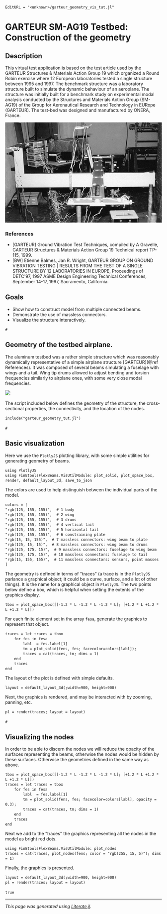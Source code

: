 ```@meta
EditURL = "<unknown>/garteur_geometry_vis_tut.jl"
```

# GARTEUR SM-AG19 Testbed: Construction of the geometry

## Description

This virtual test application is based on the test article
used by the GARTEUR Structures & Materials Action Group 19
which organized a Round Robin exercise where 12 European laboratories
tested a single structure between 1995 and 1997. The benchmark structure
was a laboratory structure built to simulate the dynamic behaviour
of an aeroplane. The structure was initially built for a benchmark
study on experimental modal analysis conducted by the
Structures and Materials Action Group (SM-AG19) of the Group
for Aeronautical Research and Technology in EURope (GARTEUR).
The test-bed was designed and manufactured by ONERA, France.

![](IMAC97photo.jpg)

### References

- [GARTEUR] Ground Vibration Test Techniques, compiled by A Gravelle, GARTEUR
  Structures & Materials Action Group 19 Technical report TP-115, 1999.
- [BW] Etienne Balmes, Jan R. Wright, GARTEUR GROUP ON GROUND VIBRATION
  TESTING | RESULTS FROM THE TEST OF A SINGLE STRUCTURE BY 12 LABORATORIES IN
  EUROPE, Proceedings of DETC'97, 1997 ASME Design Engineering Technical
  Conferences, September 14-17, 1997, Sacramento, California.

## Goals

- Show how to construct model from multiple connected beams.
- Demonstrate the use of massless connectors.
- Visualize the structure interactively.

```@example garteur_geometry_vis_tut
#
```

## Geometry of the testbed airplane.

The aluminum testbed was a rather simple structure which was reasonably
dynamically representative of a simple airplane structure [GARTEUR](@ref
References). It was composed of several beams simulating a fuselage with wings
and a tail. Wing tip drums allowed to adjust bending and torsion frequencies
similarly to airplane ones, with some very close modal frequencies.

![](garteur-geom.png)

The script included below defines the geometry of the structure, the
cross-sectional properties, the connectivity, and the location of the nodes.

```@example garteur_geometry_vis_tut
include("garteur_geometry_tut.jl")

#
```

## Basic visualization

Here we use the `PlotlyJS` plotting library, with some simple utilities for
generating geometry of beams.

```@example garteur_geometry_vis_tut
using PlotlyJS
using FinEtoolsFlexBeams.VisUtilModule: plot_solid, plot_space_box, render, default_layout_3d, save_to_json
```

The colors are used to help distinguish between the individual parts of the model.

```@example garteur_geometry_vis_tut
colors = [
"rgb(125, 155, 155)",  # 1 body
"rgb(125, 155, 155)",  # 2 wing
"rgb(125, 155, 155)",  # 3 drums
"rgb(125, 155, 155)",  # 4 vertical tail
"rgb(125, 155, 155)",  # 5 horizontal tail
"rgb(125, 155, 155)",  # 6 constraining plate
"rgb(15, 15, 155)",  # 7 massless connectors: wing beam to plate
"rgb(125, 15, 15)",  # 8 massless connectors: wing beam to drums
"rgb(125, 175, 15)",  # 9 massless connectors: fuselage to wing beam
"rgb(125, 175, 15)",  # 10 massless connectors: fuselage to tail
"rgb(15, 155, 155)",  # 11 massless connectors: sensors, point masses
]
```

The geometry is defined in terms of "traces" (a trace is in the `PlotlyJS`
parlance a graphical object; it could be a curve, surface, and a lot of other
things). It is the name for a graphical object in `PlotlyJS`. The two points
below define a box, which is helpful when setting the extents of the graphics
display.

```@example garteur_geometry_vis_tut
tbox = plot_space_box([[-1.2 * L -1.2 * L -1.2 * L]; [+1.2 * L +1.2 * L +1.2 * L]])
```

For each finite element set in the array `fesa`, generate the graphics to
represent that object.

```@example garteur_geometry_vis_tut
traces = let traces = tbox
    for fes in fesa
        labl  = fes.label[1]
        tm = plot_solid(fens, fes; facecolor=colors[labl]);
        traces = cat(traces, tm; dims = 1)
    end
    traces
end
```

The layout of the plot is defined with simple defaults.

```@example garteur_geometry_vis_tut
layout = default_layout_3d(;width=900, height=900)
```

Next, the graphics is rendered, and may be interacted with by zooming,
panning, etc.

```@example garteur_geometry_vis_tut
pl = render(traces; layout = layout)

#
```

## Visualizing the nodes

In order to be able to discern the nodes we will reduce the opacity of the
surfaces representing the beams, otherwise the nodes would be hidden by these
surfaces. Otherwise the geometries defined in the same way as above.

```@example garteur_geometry_vis_tut
tbox = plot_space_box([[-1.2 * L -1.2 * L -1.2 * L]; [+1.2 * L +1.2 * L +1.2 * L]])
traces = let traces = tbox
    for fes in fesa
        labl  = fes.label[1]
        tm = plot_solid(fens, fes; facecolor=colors[labl], opacity = 0.3);
        traces = cat(traces, tm; dims = 1)
    end
    traces
end
```

Next we add to the "traces" the graphics representing all the nodes in the
model as bright red dots.

```@example garteur_geometry_vis_tut
using FinEtoolsFlexBeams.VisUtilModule: plot_nodes
traces = cat(traces, plot_nodes(fens; color = "rgb(255, 15, 5)"); dims = 1)
```

Finally, the graphics is presented.

```@example garteur_geometry_vis_tut
layout = default_layout_3d(;width=900, height=900)
pl = render(traces; layout = layout)

true
```

---

*This page was generated using [Literate.jl](https://github.com/fredrikekre/Literate.jl).*


